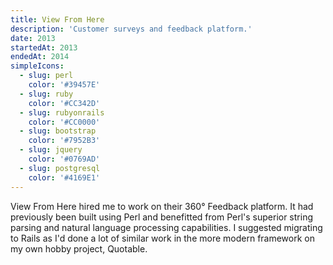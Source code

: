 ```yaml
---
title: View From Here
description: 'Customer surveys and feedback platform.'
date: 2013
startedAt: 2013
endedAt: 2014
simpleIcons:
  - slug: perl
    color: '#39457E'
  - slug: ruby
    color: '#CC342D'
  - slug: rubyonrails
    color: '#CC0000'
  - slug: bootstrap
    color: '#7952B3'
  - slug: jquery
    color: '#0769AD'
  - slug: postgresql
    color: '#4169E1'
---
```


View From Here hired me to work on their 360° Feedback platform. It had previously been built using Perl and benefitted from Perl's superior string parsing and natural language processing capabilities. I suggested migrating to Rails as I'd done a lot of similar work in the more modern framework on my own hobby project, Quotable.

<map-view latitude='54.3691' longitude='-3.0759' zoom='13'></map-view>
